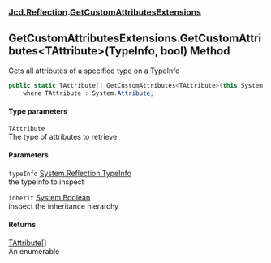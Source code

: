 ### [Jcd.Reflection](Jcd_Reflection.md 'Jcd.Reflection').[GetCustomAttributesExtensions](Jcd_Reflection_GetCustomAttributesExtensions.md 'Jcd.Reflection.GetCustomAttributesExtensions')
## GetCustomAttributesExtensions.GetCustomAttributes&lt;TAttribute&gt;(TypeInfo, bool) Method
Gets all attributes of a specified type on a TypeInfo  
```csharp
public static TAttribute[] GetCustomAttributes<TAttribute>(this System.Reflection.TypeInfo typeInfo, bool inherit=false)
    where TAttribute : System.Attribute;
```
#### Type parameters
<a name='Jcd_Reflection_GetCustomAttributesExtensions_GetCustomAttributes_TAttribute_(System_Reflection_TypeInfo_bool)_TAttribute'></a>
`TAttribute`  
The type of attributes to retrieve
  
#### Parameters
<a name='Jcd_Reflection_GetCustomAttributesExtensions_GetCustomAttributes_TAttribute_(System_Reflection_TypeInfo_bool)_typeInfo'></a>
`typeInfo` [System.Reflection.TypeInfo](https://docs.microsoft.com/en-us/dotnet/api/System.Reflection.TypeInfo 'System.Reflection.TypeInfo')  
the typeInfo to inspect
  
<a name='Jcd_Reflection_GetCustomAttributesExtensions_GetCustomAttributes_TAttribute_(System_Reflection_TypeInfo_bool)_inherit'></a>
`inherit` [System.Boolean](https://docs.microsoft.com/en-us/dotnet/api/System.Boolean 'System.Boolean')  
inspect the inheritance hierarchy
  
#### Returns
[TAttribute](Jcd_Reflection_GetCustomAttributesExtensions_GetCustomAttributes_TAttribute_(System_Reflection_TypeInfo_bool).md#Jcd_Reflection_GetCustomAttributesExtensions_GetCustomAttributes_TAttribute_(System_Reflection_TypeInfo_bool)_TAttribute 'Jcd.Reflection.GetCustomAttributesExtensions.GetCustomAttributes&lt;TAttribute&gt;(System.Reflection.TypeInfo, bool).TAttribute')[[]](https://docs.microsoft.com/en-us/dotnet/api/System.Array 'System.Array')  
An enumerable 
